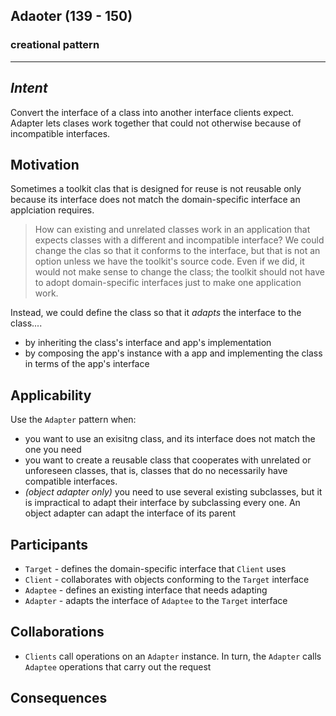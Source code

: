 ## Adaoter (139 - 150)
### creational pattern

---  

## *Intent*
Convert the interface of a class into another interface clients expect. Adapter lets clases work together that could not otherwise because of incompatible interfaces.

## Motivation
Sometimes a toolkit clas that is designed for reuse is not reusable only because its interface does not match the domain-specific interface an applciation requires.

> How can existing and unrelated classes work in an application that expects classes with a different and incompatible interface? We could change the clas so that it conforms to the interface, but that is not an option unless we have the toolkit's source code. Even if we did, it would not make sense to change the class; the toolkit should not have to adopt domain-specific interfaces just to make one application work.

Instead, we could define the class so that it *adapts* the interface to the class....
- by inheriting the class's interface and app's implementation
- by composing the app's instance with a app and implementing the class in terms of the app's interface

## Applicability
Use the `Adapter` pattern when:
- you want to use an exisitng class, and its interface does not match the one you need  
- you want to create a reusable class that cooperates with unrelated or unforeseen classes, that is, classes that do no necessarily have compatible interfaces.  
- *(object adapter only)* you need to use several existing subclasses, but it is impractical to adapt their interface by subclassing every one. An object adapter can adapt the interface of its parent

## Participants
- `Target` - defines the domain-specific interface that `Client` uses
- `Client` - collaborates with objects conforming to the `Target` interface
- `Adaptee` - defines an existing interface that needs adapting
- `Adapter` - adapts the interface of `Adaptee` to the `Target` interface

## Collaborations
- `Clients` call operations on an `Adapter` instance. In turn, the `Adapter` calls `Adaptee` operations that carry out the request

## Consequences
